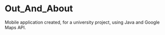 # Out_And_About
Mobile application created, for a university project, using Java and Google Maps API.
